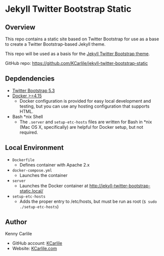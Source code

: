 # Jekyll Twitter Bootstrap Static

## Overview

This repo contains a static site based on Twitter Bootstrap for use as a base
to create a Twitter Bootstrap-based Jekyll theme.

This repo will be used as a basis for the [Jekyll Twitter Bootstrap theme](https://github.com/KCarlile/jekyll-twitter-bootstrap).

GitHub repo: <https://github.com/KCarlile/jekyll-twitter-bootstrap-static>

## Depdendencies

- [Twitter Bootstrap 5.3](https://getbootstrap.com/docs/5.3/)
- [Docker >=4.15](https://www.docker.com/)
  - Docker configuration is provided for easy local development and testing,
    but you can use any hosting configuration that supports HTML.
- Bash *nix Shell
  - The `.server` and `setup-etc-hosts` files are written for Bash in *nix
    (Mac OS X, specifically) are helpful for Docker setup, but not required.

## Local Environment

- `Dockerfile`
  - Defines container with Apache 2.x
- `docker-compose.yml`
  - Launches the container
- `server`
  - Launches the Docker container at
    <http://jekyll-twitter-bootstrap-static.local/>
- `setup-etc-hosts`
  - Adds the proper entry to /etc/hosts, but must be run as root
    (`$ sudo ./setup-etc-hosts`)

## Author

Kenny Carlile

- GitHub account: [KCarlile](https://github.com/KCarlile)
- Website: [KCarlile.com](https://www.kcarlile.com/)

